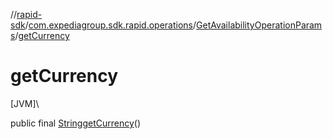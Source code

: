 //[rapid-sdk](../../../index.md)/[com.expediagroup.sdk.rapid.operations](../index.md)/[GetAvailabilityOperationParams](index.md)/[getCurrency](get-currency.md)

# getCurrency

[JVM]\

public final [String](https://docs.oracle.com/javase/8/docs/api/java/lang/String.html)[getCurrency](get-currency.md)()
